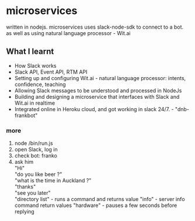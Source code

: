 # microservices
written in nodejs. microservices uses slack-node-sdk to connect to a bot.
as well as using natural language processor - Wit.ai

## What I learnt
* How Slack works
* Slack API, Event API, RTM API
* Setting up and configuring Wit.ai - natural language processor: intents, confidence, teaching
* Allowing Slack messages to be understood and processed in NodeJs
* Building and designing a microservice that interfaces with Slack and Wit.ai in realtime
* Integrated online in Heroku cloud, and got working in slack 24/7. - "dnb-frankbot"

### more
1. node /bin/run.js
2. open Slack, log in
3. check bot: franko
4. ask him  
     "Hi"  
     "do you like beer ?"  
     "what is the time in Auckland ?"  
     "thanks"  
     "see you later"  
     "directory list" - runs a command and returns value
     "info" - server info command return values
     "hardware" - pauses a few seconds before replying